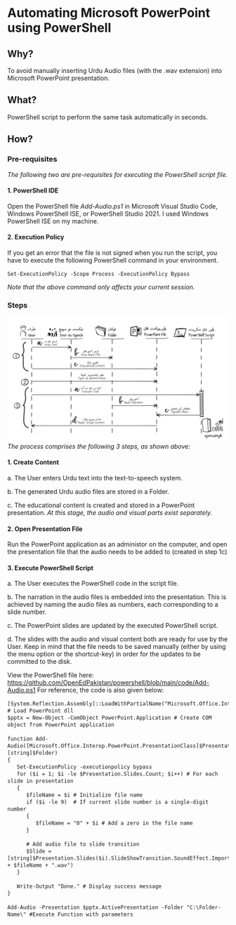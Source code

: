 # Automating Microsoft PowerPoint using PowerShell
## Why?
To avoid manually inserting Urdu Audio files (with the .wav extension) into Microsoft PowerPoint presentation.
## What?
PowerShell script to perform the same task automatically in seconds.
## How?
### Pre-requisites
*The following two are pre-requisites for executing the PowerShell script file.*
#### 1. PowerShell IDE
Open the PowerShell file _Add-Audio.ps1_ in Microsoft Visual Studio Code, Windows PowerShell ISE, or PowerShell Studio 2021. I used Windows PowerShell ISE on my machine.
#### 2. Execution Policy
If you get an error that the file is not signed when you run the script, you have to execute the following PowerShell command in your environment.
```
Set-ExecutionPolicy -Scope Process -ExecutionPolicy Bypass
```
*Note that the above command only affects your current session.*
### Steps
![PowerPoiny Automation](../files/PowerShell-PowerPoint-STD.png)
*The process comprises the following 3 steps, as shown above:*
#### 1. Create Content
a. The User enters Urdu text into the text-to-speech system.

b. The generated Urdu audio files are stored in a Folder.

c. The educational content is created and stored in a PowerPoint presentation.
*At this stage, the audio and visual parts exist separately.*
#### 2. Open Presentation File
Run the PowerPoint application as an administor on the computer, and open the presentation file that the audio needs to be added to (created in step 1c)
#### 3. Execute PowerShell Script
a. The User executes the PowerShell code in the script file.

b. The narration in the audio files is embedded into the presentation. This is achieved by naming the audio files as numbers, each corresponding to a slide number.

c. The PowerPoint slides are updated by the executed PowerShell script.

d. The slides with the audio and visual content both are ready for use by the User. Keep in mind that the file needs to be saved manually (either by using the menu option or the shortcut-key) in order for the updates to be committed to the disk.

View the PowerShell file here: https://github.com/OpenEdPakistan/powershell/blob/main/code/Add-Audio.ps1
For reference, the code is also given below:
```
[System.Reflection.Assembly]::LoadWithPartialName("Microsoft.Office.Interop.PowerPoint") # Load PowerPoint dll
$pptx = New-Object -ComObject PowerPoint.Application # Create COM object from PowerPoint application

function Add-Audio([Microsoft.Office.Interop.PowerPoint.PresentationClass]$Presentation, [string]$Folder)
{
   Set-ExecutionPolicy -executionpolicy bypass
   for ($i = 1; $i -le $Presentation.Slides.Count; $i++) # For each slide in presentation
   {
      $fileName = $i # Initialize file name
      if ($i -le 9)  # If current slide number is a single-digit number
      {
         $fileName = "0" + $i # Add a zero in the file name
      }
	
      # Add audio file to slide transition
      $Slide = [string]$Presentation.Slides($i).SlideShowTransition.SoundEffect.ImportFromFile($Folder + $fileName + ".wav")
   }

   Write-Output "Done." # Display success message
}

Add-Audio -Presentation $pptx.ActivePresentation -Folder "C:\Folder-Name\" #Execute Function with parameters
```
